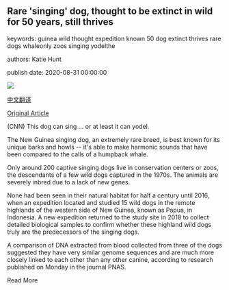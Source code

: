 ## Rare 'singing' dog, thought to be extinct in wild for 50 years, still thrives

keywords: guinea wild thought expedition known 50 dog extinct thrives rare dogs whaleonly zoos singing yodelthe

authors: Katie Hunt

publish date: 2020-08-31 00:00:00

![](https://cdn.cnn.com/cnnnext/dam/assets/200831143707-02-singing-dog-super-tease.jpg)

[中文翻译](Rare%20%27singing%27%20dog%2C%20thought%20to%20be%20extinct%20in%20wild%20for%2050%20years%2C%20still%20thrives_zh.md)

[Original Article](https://edition.cnn.com/2020/08/31/asia/singing-dog-found-in-wild-scn-trnd/index.html)

(CNN) This dog can sing ... or at least it can yodel.

The New Guinea singing dog, an extremely rare breed, is best known for its unique barks and howls -- it's able to make harmonic sounds that have been compared to the calls of a humpback whale.

Only around 200 captive singing dogs live in conservation centers or zoos, the descendants of a few wild dogs captured in the 1970s. The animals are severely inbred due to a lack of new genes.

None had been seen in their natural habitat for half a century until 2016, when an expedition located and studied 15 wild dogs in the remote highlands of the western side of New Guinea, known as Papua, in Indonesia. A new expedition returned to the study site in 2018 to collect detailed biological samples to confirm whether these highland wild dogs truly are the predecessors of the singing dogs.

A comparison of DNA extracted from blood collected from three of the dogs suggested they have very similar genome sequences and are much more closely linked to each other than any other canine, according to research published on Monday in the journal PNAS.

Read More